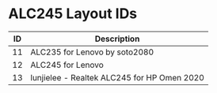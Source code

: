 # ALC245 Layout IDs

| ID | Description |
|---|---|
| 11 | ALC235 for Lenovo by soto2080 |
| 12 | ALC245 for Lenovo  |
| 13 | lunjielee - Realtek ALC245 for HP Omen 2020 |
